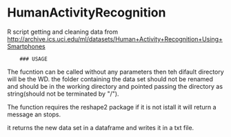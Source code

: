 HumanActivityRecognition
========================

R script getting and cleaning data from http://archive.ics.uci.edu/ml/datasets/Human+Activity+Recognition+Using+Smartphones 

        ### USAGE

The fucntion can be called without any parameters then teh difault directory will be the WD. the folder containing the data set should not be renamed and should be in the working directory and pointed passing the directory as string(should not be terminated by "/").


The function requires the reshape2 package if it is not istall it will return a message an stops.

it returns the new data set in a dataframe and writes it in a txt file.

